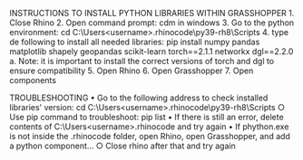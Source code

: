 INSTRUCTIONS TO INSTALL PYTHON LIBRARIES WITHIN GRASSHOPPER
	1. Close Rhino
	2. Open command prompt: cdm in windows
	3. Go to the python environment: cd C:\Users\<username>\.rhinocode\py39-rh8\Scripts
	4. type de following to install all needed libraries:  pip install numpy pandas matplotlib shapely geopandas scikit-learn torch==2.1.1 networkx dgl==2.2.0
		a. Note: it is important to install the correct versions of torch and dgl to ensure compatibility
	5. Open Rhino
	6. Open Grasshopper
	7. Open components

TROUBLESHOOTING
	• Go to the following address to check installed libraries' version: cd C:\Users\<username>\.rhinocode\py39-rh8\Scripts
		○ Use pip command to troubleshoot: pip list
	• If there is still an error, delete contents of C:\Users\<username>\.rhinocode and try again
	• If phython.exe is not inside the .rhinocode folder, open Rhino, open Grasshopper, and add a python component…
		○ Close rhino after that and try again
